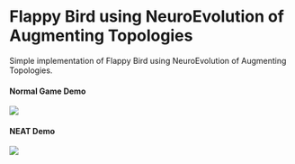 # Flappy Bird using NeuroEvolution of Augmenting Topologies
Simple implementation of Flappy Bird using NeuroEvolution of Augmenting Topologies.

#### Normal Game Demo
![](img/NormalGameDemo.gif)

#### NEAT Demo
![](img/NEATDemo.gif)